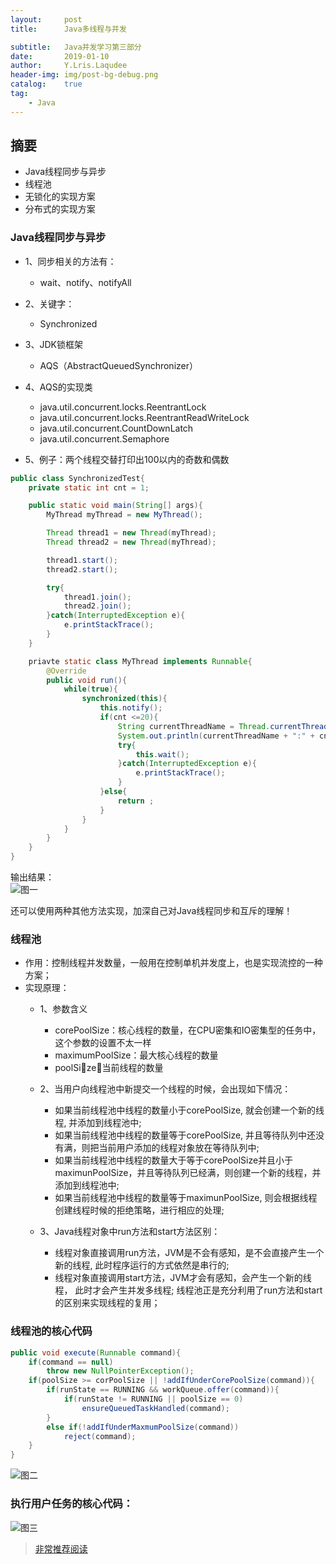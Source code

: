 ```yaml
---
layout:     post
title:      Java多线程与并发

subtitle:   Java并发学习第三部分
date:       2019-01-10
author:     Y.Lris.Laqudee
header-img: img/post-bg-debug.png
catalog:    true
tag:
    - Java
---
```


## 摘要
- Java线程同步与异步
- 线程池
- 无锁化的实现方案
- 分布式的实现方案

### Java线程同步与异步
- 1、同步相关的方法有：
  - wait、notify、notifyAll
- 2、关键字：
  - Synchronized
- 3、JDK锁框架
  - AQS（AbstractQueuedSynchronizer）
- 4、AQS的实现类
  - java.util.concurrent.locks.ReentrantLock
  - java.util.concurrent.locks.ReentrantReadWriteLock
  - java.util.concurrent.CountDownLatch
  - java.util.concurrent.Semaphore

- 5、例子：两个线程交替打印出100以内的奇数和偶数
  
```java
public class SynchronizedTest{
    private static int cnt = 1;

    public static void main(String[] args){
        MyThread myThread = new MyThread();

        Thread thread1 = new Thread(myThread);
        Thread thread2 = new Thread(myThread);

        thread1.start();
        thread2.start();

        try{
            thread1.join();
            thread2.join();
        }catch(InterruptedException e){
            e.printStackTrace();
        }
    }

    priavte static class MyThread implements Runnable{
        @Override
        public void run(){
            while(true){
                synchronized(this){
                    this.notify();
                    if(cnt <=20){
                        String currentThreadName = Thread.currentThread().getName();
                        System.out.println(currentThreadName + ":" + cnt++);
                        try{
                            this.wait();
                        }catch(InterruptedException e){
                            e.printStackTrace();
                        }
                    }else{
                        return ;
                    }
                }
            }
        }
    }
}
```

输出结果：   
![图一](https://segmentfault.com/img/bVbed3E?w=129&h=376)   

还可以使用两种其他方法实现，加深自己对Java线程同步和互斥的理解！

### 线程池
- 作用：控制线程并发数量，一般用在控制单机并发度上，也是实现流控的一种方案；
- 实现原理：
  - 1、参数含义
     - corePoolSize：核心线程的数量，在CPU密集和IO密集型的任务中，这个参数的设置不太一样
     - maximumPoolSize：最大核心线程的数量
     - poolSize：当前线程的数量

  - 2、当用户向线程池中新提交一个线程的时候，会出现如下情况：
     - 如果当前线程池中线程的数量小于corePoolSize, 就会创建一个新的线程, 并添加到线程池中; 
     - 如果当前线程池中线程的数量等于corePoolSize, 并且等待队列中还没有满，则把当前用户添加的线程对象放在等待队列中;
     - 如果当前线程池中线程的数量大于等于corePoolSize并且小于maximunPoolSize，并且等待队列已经满，则创建一个新的线程，并添加到线程池中;
     - 如果当前线程池中线程的数量等于maximunPoolSize, 则会根据线程创建线程时候的拒绝策略，进行相应的处理;

  - 3、Java线程对象中run方法和start方法区别：
     - 线程对象直接调用run方法，JVM是不会有感知，是不会直接产生一个新的线程, 此时程序运行的方式依然是串行的;
     - 线程对象直接调用start方法，JVM才会有感知，会产生一个新的线程， 此时才会产生并发多线程;
线程池正是充分利用了run方法和start的区别来实现线程的复用；

### 线程池的核心代码

```java
public void execute(Runnable command){
    if(command == null)
        throw new NullPointerException();
    if(poolSize >= corPoolSize || !addIfUnderCorePoolSize(command)){
        if(runState == RUNNING && workQueue.offer(command)){
            if(runState != RUNNING || poolSize == 0)
                ensureQueuedTaskHandled(command);
        }
        else if(!addIfUnderMaxmumPoolSize(command))
            reject(command);
    }
}
```
![图二](https://segmentfault.com/img/bVbed44?w=827&h=471)

### 执行用户任务的核心代码：
![图三](https://segmentfault.com/img/bVbed5h?w=620&h=257)

> [非常推荐阅读](https://segmentfault.com/img/bVbed5h?w=620&h=257)

